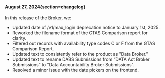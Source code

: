 #### August 27, 2024{section=changelog}
In this release of the Broker, we:

* Updated date of /v1/max_login deprecation notice to January 1st, 2025.
* Reworked the filename format of the GTAS Comparison report for clarity.
* Filtered out records with availability type codes C or F from the GTAS Comparison Report.
* Updated text to consistently refer to the product as "Data Broker."
* Updated text to rename DABS Submissions from “DATA Act Broker Submissions” to "Data Accountability Broker Submissions".
* Resolved a minor issue with the date pickers on the frontend.
